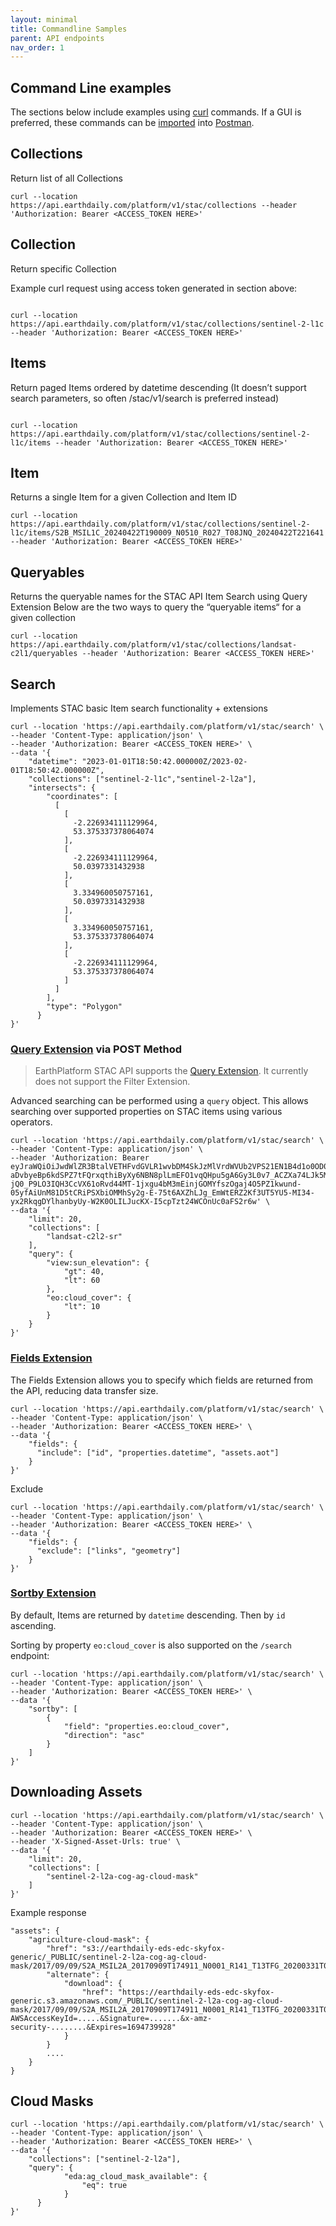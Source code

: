 ```yaml
---
layout: minimal
title: Commandline Samples
parent: API endpoints
nav_order: 1
---
```


## Command Line examples
The sections below include examples using [curl](https://curl.se/) commands. If a GUI is preferred, these commands can be [imported](https://learning.postman.com/docs/getting-started/importing-and-exporting-data/#importing-with-curl-commands) into [Postman](https://www.postman.com/).

## Collections 
Return list of all Collections 

```
curl --location https://api.earthdaily.com/platform/v1/stac/collections --header 'Authorization: Bearer <ACCESS_TOKEN HERE>'
```

## Collection

Return specific Collection 

Example curl request using access token generated in section above:

```

curl --location https://api.earthdaily.com/platform/v1/stac/collections/sentinel-2-l1c --header 'Authorization: Bearer <ACCESS_TOKEN HERE>'

```

## Items 
Return paged Items ordered by datetime descending (It doesn’t support search parameters, so often /stac/v1/search is preferred instead)

```

curl --location https://api.earthdaily.com/platform/v1/stac/collections/sentinel-2-l1c/items --header 'Authorization: Bearer <ACCESS_TOKEN HERE>'

```


## Item 
Returns a single Item for a given Collection and Item ID

```
curl --location https://api.earthdaily.com/platform/v1/stac/collections/sentinel-2-l1c/items/S2B_MSIL1C_20240422T190009_N0510_R027_T08JNQ_20240422T221641 --header 'Authorization: Bearer <ACCESS_TOKEN HERE>'
```

## Queryables 
Returns the queryable names for the STAC API Item Search using Query Extension
Below are the two ways to query the “queryable items“ for a given collection

```
curl --location https://api.earthdaily.com/platform/v1/stac/collections/landsat-c2l1/queryables --header 'Authorization: Bearer <ACCESS_TOKEN HERE>'
```

## Search  

Implements STAC basic Item search functionality  + extensions 

```
curl --location 'https://api.earthdaily.com/platform/v1/stac/search' \
--header 'Content-Type: application/json' \
--header 'Authorization: Bearer <ACCESS_TOKEN HERE>' \
--data '{
    "datetime": "2023-01-01T18:50:42.000000Z/2023-02-01T18:50:42.000000Z",
    "collections": ["sentinel-2-l1c","sentinel-2-l2a"],
    "intersects": {
        "coordinates": [
          [
            [
              -2.226934111129964,
              53.375337378064074
            ],
            [
              -2.226934111129964,
              50.0397331432938
            ],
            [
              3.334960050757161,
              50.0397331432938
            ],
            [
              3.334960050757161,
              53.375337378064074
            ],
            [
              -2.226934111129964,
              53.375337378064074
            ]
          ]
        ],
        "type": "Polygon"
      }
}'
```
### **[Query Extension](https://github.com/stac-api-extensions/query) via POST Method**

>EarthPlatform STAC API supports the [Query Extension](https://github.com/stac-api-extensions/query). It currently does not support the Filter Extension.

Advanced searching can be performed using a `query` object. This allows searching over supported properties on STAC items using various operators.

```
curl --location 'https://api.earthdaily.com/platform/v1/stac/search' \
--header 'Content-Type: application/json' \
--header 'Authorization: Bearer eyJraWQiOiJwdWlZR3BtalVETHFvdGVLR1wvbDM4SkJzMlVrdWVUb2VPS21EN1B4d1o0OD0iLCJhbGciOiJSUzI1NiJ9.eyJzdWIiOiI0dmowNHBwMnM0OWdsaGlnNnAxZ2VkZDNmbSIsInRva2VuX3VzZSI6ImFjY2VzcyIsInNjb3BlIjoiYWNjb3VudElkOnVzZXJJZFwvTTliTVlLYmlXRk4yZldBWnBlenhzdDozYTI1MmIzYjI2ZWQ0Y2FmYTI5ODA5ZWM3ZWExYzU2OCIsImF1dGhfdGltZSI6MTcxOTI1MTg5OCwiaXNzIjoiaHR0cHM6XC9cL2NvZ25pdG8taWRwLnVzLWVhc3QtMS5hbWF6b25hd3MuY29tXC91cy1lYXN0LTFfeGN3T3dseWlmIiwiZXhwIjoxNzE5MjU1NDk4LCJpYXQiOjE3MTkyNTE4OTgsInZlcnNpb24iOjIsImp0aSI6IjhkY2Y1NmY5LWU2Y2ItNDVmYS1hODY5LTMzZmY2OThlY2ExYiIsImNsaWVudF9pZCI6IjR2ajA0cHAyczQ5Z2xoaWc2cDFnZWRkM2ZtIn0.E41hOMFyESoS393u4GRCvySP6-aDvbyeBp6kdSPZ7tFQrxqthiByXy6NBN8plLmEFO1vqQHpu5gA6Gy3L0v7_ACZXa74LJk5MvbtTCmoMh9QlFrCkaTpjGmpzEIjDwn_KRumrhf5d_omE6GpeE6vrz4I9-jQ0_P9LO3IQH3CcVX61oRvd44MT-1jxgu4bM3mEinjGOMYfszOgaj4O5PZ1kwund-05yfAiUnM81D5tCRiPSXbiOMMhSy2g-E-75t6AXZhLJg_EmWtERZ2Kf3UT5YU5-MI34-yx2RkqgDYlhanbyUy-W2K0OLILJucKX-I5cpTzt24WCOnUc0aFS2r6w' \
--data '{
    "limit": 20,
    "collections": [
        "landsat-c2l2-sr"
    ],
    "query": {
        "view:sun_elevation": {
            "gt": 40,
            "lt": 60
        },
        "eo:cloud_cover": {
            "lt": 10
        }
    }
}'
```

### [Fields Extension](https://github.com/stac-api-extensions/fields)
The Fields Extension allows you to specify which fields are returned from the API, reducing data transfer size. 

```
curl --location 'https://api.earthdaily.com/platform/v1/stac/search' \
--header 'Content-Type: application/json' \
--header 'Authorization: Bearer <ACCESS_TOKEN HERE>' \
--data '{
    "fields": {
      "include": ["id", "properties.datetime", "assets.aot"]
    }
}'
```

Exclude 

```
curl --location 'https://api.earthdaily.com/platform/v1/stac/search' \
--header 'Content-Type: application/json' \
--header 'Authorization: Bearer <ACCESS_TOKEN HERE>' \
--data '{
    "fields": {
      "exclude": ["links", "geometry"]
    }
}'
```

### [Sortby Extension](https://github.com/stac-api-extensions/sort)
By default, Items are returned by `datetime` descending. Then by `id` ascending.

Sorting by property `eo:cloud_cover` is also supported on the `/search` endpoint:

```
curl --location 'https://api.earthdaily.com/platform/v1/stac/search' \
--header 'Content-Type: application/json' \
--header 'Authorization: Bearer <ACCESS_TOKEN HERE>' \
--data '{
    "sortby": [
        {
            "field": "properties.eo:cloud_cover",
            "direction": "asc"
        }
    ]
}'
```

## Downloading Assets

```
curl --location 'https://api.earthdaily.com/platform/v1/stac/search' \
--header 'Content-Type: application/json' \
--header 'Authorization: Bearer <ACCESS_TOKEN HERE>' \
--header 'X-Signed-Asset-Urls: true' \
--data '{
    "limit": 20,
    "collections": [
        "sentinel-2-l2a-cog-ag-cloud-mask"
    ]
}'

```

Example response
```
"assets": {
    "agriculture-cloud-mask": {
        "href": "s3://earthdaily-eds-edc-skyfox-generic/_PUBLIC/sentinel-2-l2a-cog-ag-cloud-mask/2017/09/09/S2A_MSIL2A_20170909T174911_N0001_R141_T13TFG_20200331T022338.SAFE_AG_CLOUD_MASK_20230412004218/S2A_MSIL2A_20170909T174911_N0001_R141_T13TFG_20200331T022338.SAFE_AG_CLOUD_MASK_20230412004218.tif",
        "alternate": {
            "download": {
                "href": "https://earthdaily-eds-edc-skyfox-generic.s3.amazonaws.com/_PUBLIC/sentinel-2-l2a-cog-ag-cloud-mask/2017/09/09/S2A_MSIL2A_20170909T174911_N0001_R141_T13TFG_20200331T022338.SAFE_AG_CLOUD_MASK_20230412004218/S2A_MSIL2A_20170909T174911_N0001_R141_T13TFG_20200331T022338.SAFE_AG_CLOUD_MASK_20230412004218.tif?AWSAccessKeyId=.....&Signature=.......&x-amz-security-........&Expires=1694739928"
            }
        }
        ....
    }
}
```

## Cloud Masks

```
curl --location 'https://api.earthdaily.com/platform/v1/stac/search' \
--header 'Content-Type: application/json' \
--header 'Authorization: Bearer <ACCESS_TOKEN HERE>' \
--data '{
    "collections": ["sentinel-2-l2a"],
    "query": {
            "eda:ag_cloud_mask_available": {
                "eq": true
            }
      }
}'
```